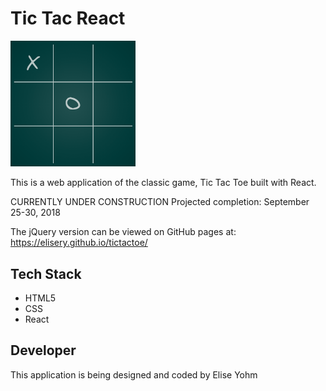# Tic Tac React

<img src="public/xox.png" width="200" />

This is a web application of the classic game, Tic Tac Toe built with React.

CURRENTLY UNDER CONSTRUCTION
Projected completion: September 25-30, 2018

The jQuery version can be viewed on GitHub pages at: 
https://elisery.github.io/tictactoe/

## Tech Stack

- HTML5
- CSS
- React

## Developer

This application is being designed and coded by Elise Yohm





